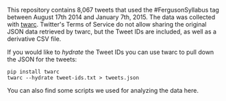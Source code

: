 This repository contains 8,067 tweets that used the #FergusonSyllabus tag 
between August 17th 2014 and January 7th, 2015. The data was collected with
[twarc](http://github.com/edsu/twarc). Twitter's Terms of Service do not allow
sharing the original JSON data retrieved by twarc, but the Tweet IDs are
included, as well as a derivative CSV file.

If you would like to *hydrate* the Tweet IDs you can use twarc to pull down the
JSON for the tweets:

    pip install twarc
    twarc --hydrate tweet-ids.txt > tweets.json

You can also find some scripts we used for analyzing the data here.
